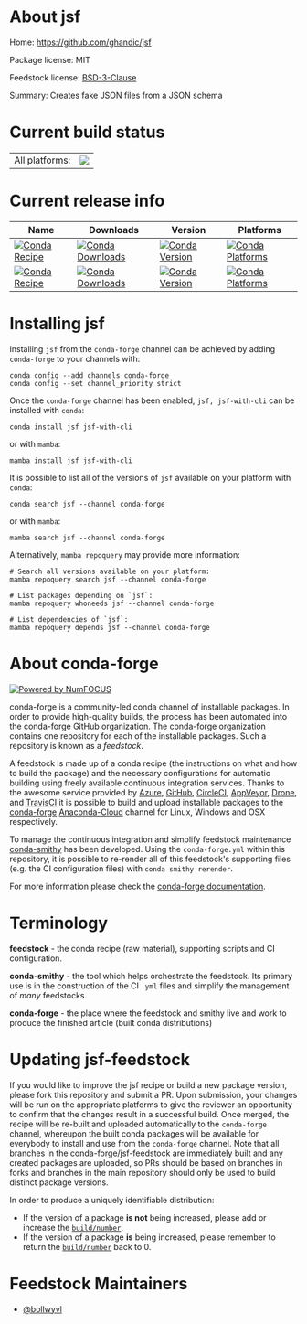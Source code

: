 About jsf
=========

Home: https://github.com/ghandic/jsf

Package license: MIT

Feedstock license: [BSD-3-Clause](https://github.com/conda-forge/jsf-feedstock/blob/main/LICENSE.txt)

Summary: Creates fake JSON files from a JSON schema

Current build status
====================


<table><tr><td>All platforms:</td>
    <td>
      <a href="https://dev.azure.com/conda-forge/feedstock-builds/_build/latest?definitionId=17758&branchName=main">
        <img src="https://dev.azure.com/conda-forge/feedstock-builds/_apis/build/status/jsf-feedstock?branchName=main">
      </a>
    </td>
  </tr>
</table>

Current release info
====================

| Name | Downloads | Version | Platforms |
| --- | --- | --- | --- |
| [![Conda Recipe](https://img.shields.io/badge/recipe-jsf-green.svg)](https://anaconda.org/conda-forge/jsf) | [![Conda Downloads](https://img.shields.io/conda/dn/conda-forge/jsf.svg)](https://anaconda.org/conda-forge/jsf) | [![Conda Version](https://img.shields.io/conda/vn/conda-forge/jsf.svg)](https://anaconda.org/conda-forge/jsf) | [![Conda Platforms](https://img.shields.io/conda/pn/conda-forge/jsf.svg)](https://anaconda.org/conda-forge/jsf) |
| [![Conda Recipe](https://img.shields.io/badge/recipe-jsf--with--cli-green.svg)](https://anaconda.org/conda-forge/jsf-with-cli) | [![Conda Downloads](https://img.shields.io/conda/dn/conda-forge/jsf-with-cli.svg)](https://anaconda.org/conda-forge/jsf-with-cli) | [![Conda Version](https://img.shields.io/conda/vn/conda-forge/jsf-with-cli.svg)](https://anaconda.org/conda-forge/jsf-with-cli) | [![Conda Platforms](https://img.shields.io/conda/pn/conda-forge/jsf-with-cli.svg)](https://anaconda.org/conda-forge/jsf-with-cli) |

Installing jsf
==============

Installing `jsf` from the `conda-forge` channel can be achieved by adding `conda-forge` to your channels with:

```
conda config --add channels conda-forge
conda config --set channel_priority strict
```

Once the `conda-forge` channel has been enabled, `jsf, jsf-with-cli` can be installed with `conda`:

```
conda install jsf jsf-with-cli
```

or with `mamba`:

```
mamba install jsf jsf-with-cli
```

It is possible to list all of the versions of `jsf` available on your platform with `conda`:

```
conda search jsf --channel conda-forge
```

or with `mamba`:

```
mamba search jsf --channel conda-forge
```

Alternatively, `mamba repoquery` may provide more information:

```
# Search all versions available on your platform:
mamba repoquery search jsf --channel conda-forge

# List packages depending on `jsf`:
mamba repoquery whoneeds jsf --channel conda-forge

# List dependencies of `jsf`:
mamba repoquery depends jsf --channel conda-forge
```


About conda-forge
=================

[![Powered by
NumFOCUS](https://img.shields.io/badge/powered%20by-NumFOCUS-orange.svg?style=flat&colorA=E1523D&colorB=007D8A)](https://numfocus.org)

conda-forge is a community-led conda channel of installable packages.
In order to provide high-quality builds, the process has been automated into the
conda-forge GitHub organization. The conda-forge organization contains one repository
for each of the installable packages. Such a repository is known as a *feedstock*.

A feedstock is made up of a conda recipe (the instructions on what and how to build
the package) and the necessary configurations for automatic building using freely
available continuous integration services. Thanks to the awesome service provided by
[Azure](https://azure.microsoft.com/en-us/services/devops/), [GitHub](https://github.com/),
[CircleCI](https://circleci.com/), [AppVeyor](https://www.appveyor.com/),
[Drone](https://cloud.drone.io/welcome), and [TravisCI](https://travis-ci.com/)
it is possible to build and upload installable packages to the
[conda-forge](https://anaconda.org/conda-forge) [Anaconda-Cloud](https://anaconda.org/)
channel for Linux, Windows and OSX respectively.

To manage the continuous integration and simplify feedstock maintenance
[conda-smithy](https://github.com/conda-forge/conda-smithy) has been developed.
Using the ``conda-forge.yml`` within this repository, it is possible to re-render all of
this feedstock's supporting files (e.g. the CI configuration files) with ``conda smithy rerender``.

For more information please check the [conda-forge documentation](https://conda-forge.org/docs/).

Terminology
===========

**feedstock** - the conda recipe (raw material), supporting scripts and CI configuration.

**conda-smithy** - the tool which helps orchestrate the feedstock.
                   Its primary use is in the construction of the CI ``.yml`` files
                   and simplify the management of *many* feedstocks.

**conda-forge** - the place where the feedstock and smithy live and work to
                  produce the finished article (built conda distributions)


Updating jsf-feedstock
======================

If you would like to improve the jsf recipe or build a new
package version, please fork this repository and submit a PR. Upon submission,
your changes will be run on the appropriate platforms to give the reviewer an
opportunity to confirm that the changes result in a successful build. Once
merged, the recipe will be re-built and uploaded automatically to the
`conda-forge` channel, whereupon the built conda packages will be available for
everybody to install and use from the `conda-forge` channel.
Note that all branches in the conda-forge/jsf-feedstock are
immediately built and any created packages are uploaded, so PRs should be based
on branches in forks and branches in the main repository should only be used to
build distinct package versions.

In order to produce a uniquely identifiable distribution:
 * If the version of a package **is not** being increased, please add or increase
   the [``build/number``](https://docs.conda.io/projects/conda-build/en/latest/resources/define-metadata.html#build-number-and-string).
 * If the version of a package **is** being increased, please remember to return
   the [``build/number``](https://docs.conda.io/projects/conda-build/en/latest/resources/define-metadata.html#build-number-and-string)
   back to 0.

Feedstock Maintainers
=====================

* [@bollwyvl](https://github.com/bollwyvl/)

